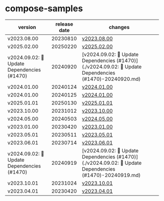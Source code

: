 # compose-samples	


|version|release date|changes|
|---|---|---|
|v2023.08.00|20230810|[v2023.08.00](./v2023.08.00-20230810.md)|
|v2025.02.00|20250220|[v2025.02.00](./v2025.02.00-20250220.md)|
|v2024.09.02: 🤖 Update Dependencies (#1470)|20240920|[v2024.09.02: 🤖 Update Dependencies (#1470)](./v2024.09.02: 🤖 Update Dependencies (#1470)-20240920.md)|
|v2024.01.00|20240124|[v2024.01.00](./v2024.01.00-20240124.md)|
|v2024.01.00|20240125|[v2024.01.00](./v2024.01.00-20240125.md)|
|v2025.01.01|20250130|[v2025.01.01](./v2025.01.01-20250130.md)|
|v2023.10.00|20231012|[v2023.10.00](./v2023.10.00-20231012.md)|
|v2024.05.00|20240503|[v2024.05.00](./v2024.05.00-20240503.md)|
|v2023.01.00|20230420|[v2023.01.00](./v2023.01.00-20230420.md)|
|v2023.05.01|20230511|[v2023.05.01](./v2023.05.01-20230511.md)|
|v2023.06.01|20230714|[v2023.06.01](./v2023.06.01-20230714.md)|
|v2024.09.02: 🤖 Update Dependencies (#1470)|20240919|[v2024.09.02: 🤖 Update Dependencies (#1470)](./v2024.09.02: 🤖 Update Dependencies (#1470)-20240919.md)|
|v2023.10.01|20231024|[v2023.10.01](./v2023.10.01-20231024.md)|
|v2023.04.01|20230420|[v2023.04.01](./v2023.04.01-20230420.md)|

